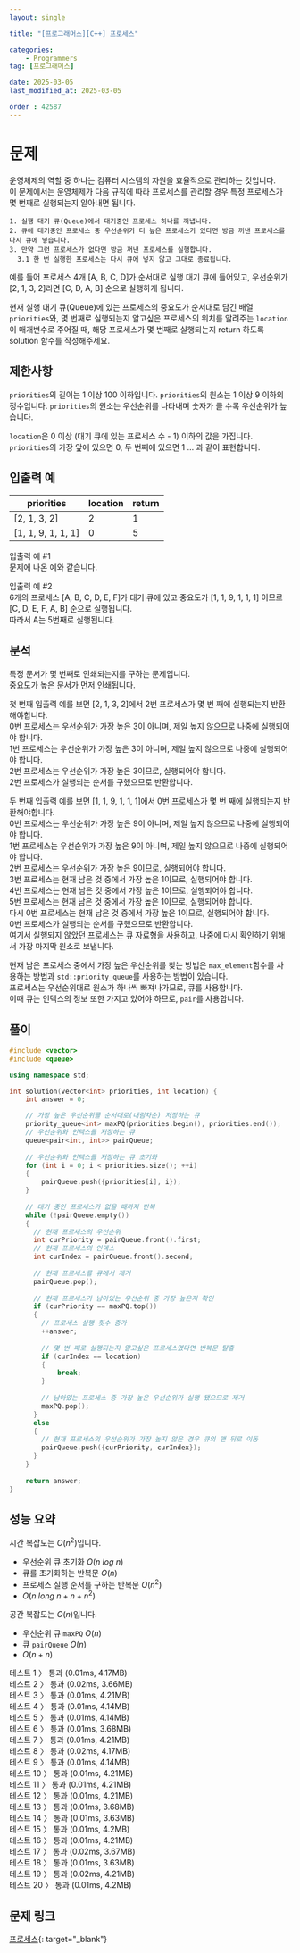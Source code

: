 ```yaml
---
layout: single

title: "[프로그래머스][C++] 프로세스"

categories:
    - Programmers
tag: [프로그래머스]

date: 2025-03-05
last_modified_at: 2025-03-05

order : 42587
---
```


# 문제

운영체제의 역할 중 하나는 컴퓨터 시스템의 자원을 효율적으로 관리하는 것입니다.  
이 문제에서는 운영체제가 다음 규칙에 따라 프로세스를 관리할 경우 특정 프로세스가 몇 번째로 실행되는지 알아내면 됩니다.

```
1. 실행 대기 큐(Queue)에서 대기중인 프로세스 하나를 꺼냅니다.
2. 큐에 대기중인 프로세스 중 우선순위가 더 높은 프로세스가 있다면 방금 꺼낸 프로세스를 다시 큐에 넣습니다.
3. 만약 그런 프로세스가 없다면 방금 꺼낸 프로세스를 실행합니다.
  3.1 한 번 실행한 프로세스는 다시 큐에 넣지 않고 그대로 종료됩니다.
```

예를 들어 프로세스 4개 [A, B, C, D]가 순서대로 실행 대기 큐에 들어있고, 우선순위가 [2, 1, 3, 2]라면 [C, D, A, B] 순으로 실행하게 됩니다.

현재 실행 대기 큐(Queue)에 있는 프로세스의 중요도가 순서대로 담긴 배열 `priorities`와, 몇 번째로 실행되는지 알고싶은 프로세스의 위치를 알려주는 `location`이 매개변수로 주어질 때, 해당 프로세스가 몇 번째로 실행되는지 return 하도록 solution 함수를 작성해주세요.

## 제한사항

`priorities`의 길이는 1 이상 100 이하입니다.
`priorities`의 원소는 1 이상 9 이하의 정수입니다.
`priorities`의 원소는 우선순위를 나타내며 숫자가 클 수록 우선순위가 높습니다.

`location`은 0 이상 (대기 큐에 있는 프로세스 수 - 1) 이하의 값을 가집니다.
`priorities`의 가장 앞에 있으면 0, 두 번째에 있으면 1 … 과 같이 표현합니다.

## 입출력 예

|priorities|location|return|
|---|---|---|
|[2, 1, 3, 2]|2|1|
|[1, 1, 9, 1, 1, 1]|0|5|

입출력 예 #1  
문제에 나온 예와 같습니다.

입출력 예 #2  
6개의 프로세스 [A, B, C, D, E, F]가 대기 큐에 있고 중요도가 [1, 1, 9, 1, 1, 1] 이므로 [C, D, E, F, A, B] 순으로 실행됩니다.  
따라서 A는 5번째로 실행됩니다.

## 분석

특정 문서가 몇 번째로 인쇄되는지를 구하는 문제입니다.  
중요도가 높은 문서가 먼저 인쇄됩니다.

첫 번째 입출력 예를 보면 [2, 1, 3, 2]에서 2번 프로세스가 몇 번 째에 실행되는지 반환해야합니다.  
0번 프로세스는 우선순위가 가장 높은 3이 아니며, 제일 높지 않으므로 나중에 실행되어야 합니다.  
1번 프로세스는 우선순위가 가장 높은 3이 아니며, 제일 높지 않으므로 나중에 실행되어야 합니다.  
2번 프로세스는 우선순위가 가장 높은 3이므로, 실행되어야 합니다.  
2번 프로세스가 실행되는 순서를 구했으므로 반환합니다.  

두 번째 입출력 예를 보면 [1, 1, 9, 1, 1, 1]에서 0번 프로세스가 몇 번 째에 실행되는지 반환해야합니다.  
0번 프로세스는 우선순위가 가장 높은 9이 아니며, 제일 높지 않으므로 나중에 실행되어야 합니다.  
1번 프로세스는 우선순위가 가장 높은 9이 아니며, 제일 높지 않으므로 나중에 실행되어야 합니다.  
2번 프로세스는 우선순위가 가장 높은 9이므로, 실행되어야 합니다.  
3번 프로세스는 현재 남은 것 중에서 가장 높은 1이므로, 실행되어야 합니다.  
4번 프로세스는 현재 남은 것 중에서 가장 높은 1이므로, 실행되어야 합니다.  
5번 프로세스는 현재 남은 것 중에서 가장 높은 1이므로, 실행되어야 합니다.  
다시 0번 프로세스는 현재 남은 것 중에서 가장 높은 1이므로, 실행되어야 합니다.  
0번 프로세스가 실행되는 순서를 구했으므로 반환합니다.  
여기서 실행되지 않았던 프로세스는 큐 자료형을 사용하고, 나중에 다시 확인하기 위해서 가장 마지막 원소로 보냅니다.

현재 남은 프로세스 중에서 가장 높은 우선순위를 찾는 방법은 `max_element`함수를 사용하는 방법과 `std::priority_queue`를 사용하는 방법이 있습니다.  
프로세스는 우선순위대로 원소가 하나씩 빠져나가므로, 큐를 사용합니다.  
이때 큐는 인덱스의 정보 또한 가지고 있어야 하므로, `pair`를 사용합니다.

## 풀이

```cpp
#include <vector>
#include <queue>

using namespace std;

int solution(vector<int> priorities, int location) {
    int answer = 0;

    // 가장 높은 우선순위를 순서대로(내림차순) 저장하는 큐
    priority_queue<int> maxPQ(priorities.begin(), priorities.end());
    // 우선순위와 인덱스를 저장하는 큐
    queue<pair<int, int>> pairQueue;
    
    // 우선순위와 인덱스를 저장하는 큐 초기화
    for (int i = 0; i < priorities.size(); ++i)
    {
        pairQueue.push({priorities[i], i});
    }
    
    // 대기 중인 프로세스가 없을 때까지 반복
    while (!pairQueue.empty())
    {
      // 현재 프로세스의 우선순위
      int curPriority = pairQueue.front().first;
      // 현재 프로세스의 인덱스
      int curIndex = pairQueue.front().second;
      
      // 현재 프로세스를 큐에서 제거
      pairQueue.pop();
      
      // 현재 프로세스가 남아있는 우선순위 중 가장 높은지 확인
      if (curPriority == maxPQ.top())
      {
        // 프로세스 실행 횟수 증가
        ++answer;
        
        // 몇 번 째로 실행되는지 알고싶은 프로세스였다면 반복문 탈출
        if (curIndex == location)
        {
            break;
        }
        
        // 남아있는 프로세스 중 가장 높은 우선순위가 실행 됐으므로 제거
        maxPQ.pop();
      }
      else
      {
        // 현재 프로세스의 우선순위가 가장 높지 않은 경우 큐의 맨 뒤로 이동
        pairQueue.push({curPriority, curIndex});
      }
    }
    
    return answer;
}
```

## 성능 요약

시간 복잡도는 $O(n^2)$입니다.

- 우선순위 큐 초기화 $O(n \ log \ n)$
- 큐를 초기화하는 반복문 $O(n)$
- 프로세스 실행 순서를 구하는 반복문 $O(n^2)$
- $O(n \ long \ n + n + n^2)$

공간 복잡도는 $O(n)$입니다.

- 우선순위 큐 `maxPQ` $O(n)$
- 큐 `pairQueue` $O(n)$
- $O(n + n)$

테스트 1 〉 통과 (0.01ms, 4.17MB)  
테스트 2 〉 통과 (0.02ms, 3.66MB)  
테스트 3 〉 통과 (0.01ms, 4.21MB)  
테스트 4 〉 통과 (0.01ms, 4.14MB)  
테스트 5 〉 통과 (0.01ms, 4.14MB)  
테스트 6 〉 통과 (0.01ms, 3.68MB)  
테스트 7 〉 통과 (0.01ms, 4.21MB)  
테스트 8 〉 통과 (0.02ms, 4.17MB)  
테스트 9 〉 통과 (0.01ms, 4.14MB)  
테스트 10 〉 통과 (0.01ms, 4.21MB)  
테스트 11 〉 통과 (0.01ms, 4.21MB)  
테스트 12 〉 통과 (0.01ms, 4.21MB)  
테스트 13 〉 통과 (0.01ms, 3.68MB)  
테스트 14 〉 통과 (0.01ms, 3.63MB)  
테스트 15 〉 통과 (0.01ms, 4.2MB)  
테스트 16 〉 통과 (0.01ms, 4.21MB)  
테스트 17 〉 통과 (0.02ms, 3.67MB)  
테스트 18 〉 통과 (0.01ms, 3.63MB)  
테스트 19 〉 통과 (0.02ms, 4.21MB)  
테스트 20 〉 통과 (0.01ms, 4.2MB)  

## 문제 링크

[프로세스](https://school.programmers.co.kr/learn/courses/30/lessons/42587){: target="_blank"}